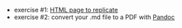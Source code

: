 
- exercise #1: [HTML page to replicate](md_result.html)
- exercise #2: convert your .md file to a PDF with [Pandoc](https://pandoc.org/) 
